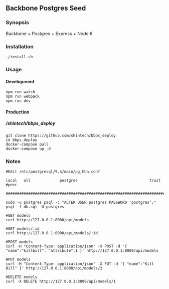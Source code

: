 ## Backbone Postgres Seed

### Synopsis

Backbone + Postgres + Express + Node 6

### Installation

    ./install.sh
    
### Usage 

#### Development
    
    npm run watch
    npm run webpack
    npm run dev
    
#### Production

##### /shintech/bbps_deploy
    
    git clone https://github.com/shintech/bbps_deploy
    cd bbps_deploy
    docker-compose pull
    docker-compose up -d

    
### Notes 

    #Edit /etc/postgresql/9.4/main/pg_hba.conf 
    
    local   all             postgres                                trust #peer
    
    #######################################################################
    
    sudo -u postgres psql -c "ALTER USER postgres PASSWORD 'postgres';"
    psql -f db.sql -U postgres
    
    #GET models
    curl http://127.0.0.1:8000/api/models
    
    #GET models/:id
    curl http://127.0.0.1:8000/api/models/:id
    
    #POST models
    curl -H "Content-Type: application/json" -X POST -d '{ "name":"killbill", "attribute":1 }' http://127.0.0.1:8000/api/models
    
    #PUT models
    curl -H "Content-Type: application/json" -X PUT -d '{ "name":"Kill Bill" }' http://127.0.0.1:8000/api/models/2
    
    #DELETE models
    curl -X DELETE http://127.0.0.1:8000/api/models/1